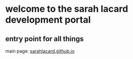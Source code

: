 # welcome to the sarah lacard development portal
## entry point for all things
main page: <a href="https://sarahlacard.github.io">sarahlacard.github.io</a>
